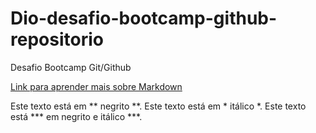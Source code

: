 # Dio-desafio-bootcamp-github-repositorio
Desafio Bootcamp Git/Github

[Link para aprender mais sobre Markdown](https://www.markdownguide.org/getting-started/)

   Este texto está em ** negrito **.
   Este texto está em * itálico *.
   Este texto está *** em negrito e itálico ***.
